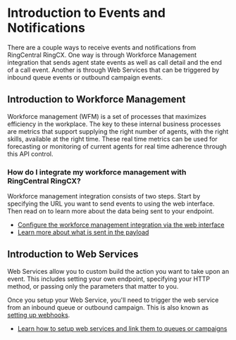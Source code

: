 # Introduction to Events and Notifications

There are a couple ways to receive events and notifications from RingCentral RingCX. One way is through Workforce Management integration that sends agent state events as well as call detail and the end of a call event.  Another is through Web Services that can be triggered by inbound queue events or outbound campaign events.


## Introduction to Workforce Management

Workforce management (WFM) is a set of processes that maximizes efficiency in the workplace.  The key to these internal business processes are metrics that support supplying the right number of agents, with the right skills, available at the right time. These real time metrics can be used for forecasting or monitoring of current agents for real time adherence through this API control.

### How do I integrate my workforce management with RingCentral RingCX?

Workforce management integration consists of two steps. Start by specifying the URL you want to send events to using the web interface.  Then read on to learn more about the data being sent to your endpoint.

* [Configure the workforce management integration via the web interface](./wfm/configure-wfm)
* [Learn more about what is sent in the payload](./wfm/payload-wfm)

## Introduction to Web Services

Web Services allow you to custom build the action you want to take upon an event. This includes setting your own endpoint, specifying your HTTP method, or passing only the parameters that matter to you.

Once you setup your Web Service, you'll need to trigger the web service from an inbound queue or outbound campaign. This is also known as [setting up webhooks](https://support.ringcentral.com/engagevoice/admin/voice-admin-set-up-webhooks.html).

* [Learn how to setup web services and link them to queues or campaigns](./web-service)
